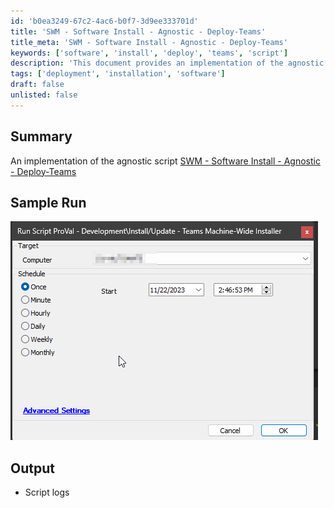 ```yaml
---
id: 'b0ea3249-67c2-4ac6-b0f7-3d9ee333701d'
title: 'SWM - Software Install - Agnostic - Deploy-Teams'
title_meta: 'SWM - Software Install - Agnostic - Deploy-Teams'
keywords: ['software', 'install', 'deploy', 'teams', 'script']
description: 'This document provides an implementation of the agnostic script for deploying Microsoft Teams. It includes a sample run and output details, focusing on the software installation process through an agnostic approach.'
tags: ['deployment', 'installation', 'software']
draft: false
unlisted: false
---
```

## Summary

An implementation of the agnostic script [SWM - Software Install - Agnostic - Deploy-Teams](<../../powershell/Deploy-Teams.md>)

## Sample Run

![Sample Run](../../../static/img/InstallUpdate---Teams-Machine-Wide-Installer/image_1.png)

## Output

- Script logs













